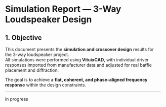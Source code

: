 # Simulation Report — 3-Way Loudspeaker Design

## 1. Objective
This document presents the **simulation and crossover design** results for the 3-way loudspeaker project.  
All simulations were performed using **VituixCAD**, with individual driver responses imported from manufacturer data and adjusted for real baffle placement and diffraction.

The goal is to achieve a **flat, coherent, and phase-aligned frequency response** within the design constraints.

---

in progress
